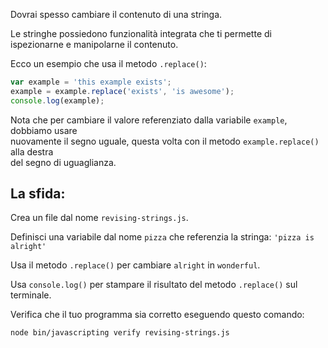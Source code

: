 Dovrai spesso cambiare il contenuto di una stringa.

Le stringhe possiedono funzionalità integrata che ti permette di ispezionarne e manipolarne il contenuto.

Ecco un esempio che usa il metodo `.replace()`:

```js
var example = 'this example exists';
example = example.replace('exists', 'is awesome');
console.log(example);
```

Nota che per cambiare il valore referenziato dalla variabile `example`, dobbiamo usare  
nuovamente il segno uguale, questa volta con il metodo `example.replace()` alla destra  
del segno di uguaglianza.

## La sfida:

Crea un file dal nome `revising-strings.js`.

Definisci una variabile dal nome `pizza` che referenzia la stringa: `'pizza is alright'`

Usa il metodo `.replace()` per cambiare `alright` in `wonderful`.

Usa `console.log()` per stampare il risultato del metodo `.replace()` sul terminale.

Verifica che il tuo programma sia corretto eseguendo questo comando:

`node bin/javascripting verify revising-strings.js`
